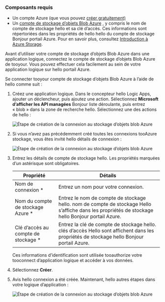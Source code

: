 ### <a name="prerequisites"></a>Composants requis
* Un compte Azure (que vous pouvez [créer gratuitement)](https://azure.microsoft.com/free)
* Un [compte de stockage d’objets Blob Azure](../articles/storage/common/storage-create-storage-account.md) , y compris le nom de compte de stockage hello et sa clé d’accès. Ces informations sont répertoriées dans les propriétés de hello hello du compte de stockage Bonjour portail Azure. Pour en savoir plus, consultez [Introduction à Azure Storage](../articles/storage/common/storage-introduction.md).

Avant d’utiliser votre compte de stockage d’objets Blob Azure dans une application logique, connectez le compte de stockage d’objets Blob Azure de tooyour. Vous pouvez effectuer cela facilement au sein de votre application logique sur hello portail Azure.  

Se connecter tooyour compte de stockage d’objets Blob Azure à l’aide de hello comme suit :  

1. Créez une application logique. Dans le concepteur hello Logic Apps, ajouter un déclencheur, puis ajoutez une action. Sélectionnez **Microsoft d’afficher les API managées** Bonjour liste déroulante, puis entrez « blob » dans la zone de recherche hello. Sélectionnez une des actions de hello :  
   
    ![Étape de création de la connexion au stockage d’objets blob Azure](./media/connectors-create-api-azureblobstorage/azureblobstorage-1.png)  
2. Si vous n’avez pas précédemment créé toutes les connexions tooAzure stockage, vous êtes invité hello détails de connexion :   
   
    ![Étape de création de la connexion au stockage d’objets blob Azure](./media/connectors-create-api-azureblobstorage/connection-details.png)  
3. Entrez les détails de compte de stockage hello. Les propriétés marquées d’un astérisque sont obligatoires.
   
   | Propriété | Détails |
   | --- | --- |
   | Nom de connexion * |Entrez un nom pour votre connexion. |
   | Nom du compte de stockage Azure * |Entrez le nom de compte de stockage hello. nom de compte de stockage Hello s’affiche dans les propriétés de stockage hello Bonjour portail Azure. |
   | Clé d’accès au compte de stockage * |Entrez la clé de compte de stockage hello. clés d’accès Hello sont affichent dans les propriétés de stockage hello Bonjour portail Azure. |
   
    Ces informations d’identification sont utilisée tooauthorize votre tooconnect d’application logique et accéder à vos données. 
4. Sélectionnez **Créer**.
5. Avis hello connexion a été créée. Maintenant, hello autres étapes dans votre logique d’application : 
   
    ![Étape de création de la connexion au stockage d’objets blob Azure](./media/connectors-create-api-azureblobstorage/azureblobstorage-3.png)  

